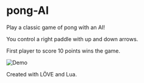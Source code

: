 # pong-AI

Play a classic game of pong with an AI!

You control a right paddle with up and down arrows.

First player to score 10 points wins the game.

![Demo](https://github.com/ibmlih/pong-AI/blob/master/demo.png)

Created with LÖVE and Lua.
